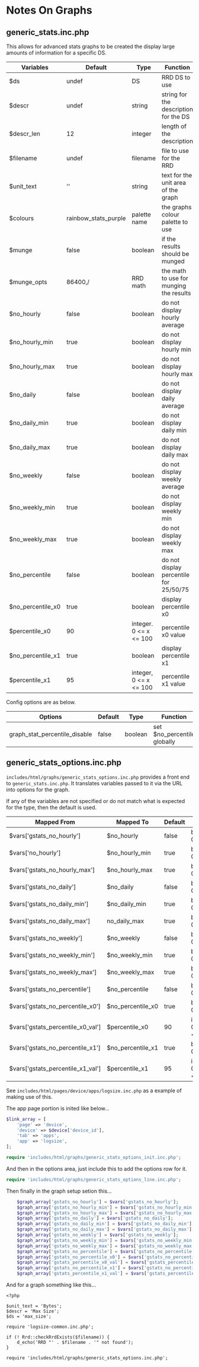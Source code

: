# Notes On Graphs

## generic_stats.inc.php

This allows for advanced stats graphs to be created the display large
amounts of information for a specific DS.

| Variables         | Default              | Type                   | Function                                |
|-------------------|----------------------|------------------------|-----------------------------------------|
| $ds               | undef                | DS                     | RRD DS to use                           |
| $descr            | undef                | string                 | string for the description for the DS   |
| $descr_len        | 12                   | integer                | length of the description               |
| $filename         | undef                | filename               | file to use for the RRD                 |
| $unit_text        | ''                   | string                 | text for the unit area of the graph     |
| $colours          | rainbow_stats_purple | palette name           | the graphs colour palette to use        |
| $munge            | false                | boolean                | if the results should be munged         |
| $munge_opts       | 86400,/              | RRD math               | the math to use for munging the results |
| $no_hourly        | false                | boolean                | do not display hourly average           |
| $no_hourly_min    | true                 | boolean                | do not display hourly min               |
| $no_hourly_max    | true                 | boolean                | do not display hourly max               |
| $no_daily         | false                | boolean                | do not display daily average            |
| $no_daily_min     | true                 | boolean                | do not display daily min                |
| $no_daily_max     | true                 | boolean                | do not display daily max                |
| $no_weekly        | false                | boolean                | do not display weekly average           |
| $no_weekly_min    | true                 | boolean                | do not display weekly min               |
| $no_weekly_max    | true                 | boolean                | do not display weekly max               |
| $no_percentile    | false                | boolean                | do not display percentile for 25/50/75  |
| $no_percentile_x0 | true                 | boolean                | display percentile x0                   |
| $percentile_x0    | 90                   | integer. 0 <= x <= 100 | percentile x0 value                     |
| $no_percentile_x1 | true                 | boolean                | display percentile x1                   |
| $percentile_x1    | 95                   | integer, 0 <= x <= 100 | percentile x1 value                     |

Config options are as below.

| Options                       | Default | Type    | Function                    |
|-------------------------------|---------|---------|-----------------------------|
| graph_stat_percentile_disable | false   | boolean | set $no_percentile globally |

## generic_stats_options.inc.php

`includes/html/graphs/generic_stats_options.inc.php` provides a front
end to `generic_stats.inc.php`. It translates variables passed to it
via the URL into options for the graph.

If any of the variables are not specified or do not match what is
expected for the type, then the default is used.

| Mapped From                       | Mapped To         | Default | Type                   | Config Variable                      |
|-----------------------------------|-------------------|---------|------------------------|--------------------------------------|
| $vars['gstats_no_hourly']         | $no_hourly        | false   | boolean, 0/1           | graph_stat_no_hourly_default         |
| $vars['no_hourly']                | $no_hourly_min    | true    | boolean, 0/1           | graph_stat_no_hourly_min_default     |
| $vars['gstats_no_hourly_max']     | $no_hourly_max    | true    | boolean, 0/1           | graph_stat_no_hourly_max_default     |
| $vars['gstats_no_daily']          | $no_daily         | false   | boolean, 0/1           | graph_stat_no_daily_default          |
| $vars['gstats_no_daily_min']      | $no_daily_min     | true    | boolean, 0/1           | graph_stat_no_daily_min_default      |
| $vars['gstats_no_daily_max']      | no_daily_max      | true    | boolean, 0/1           | graph_stat_no_daily_max_default      |
| $vars['gstats_no_weekly']         | $no_weekly        | false   | boolean, 0/1           | graph_stat_no_weekly_default         |
| $vars['gstats_no_weekly_min']     | $no_weekly_min    | true    | boolean, 0/1           | graph_stat_no_weekly_min_default     |
| $vars['gstats_no_weekly_max']     | $no_weekly_max    | true    | boolean, 0/1           | graph_stat_no_weekly_max_default     |
| $vars['gstats_no_percentile']     | $no_percentile    | false   | boolean, 0/1           | graph_stat_no_percentile_default     |
| $vars['gstats_no_percentile_x0']  | $no_percentile_x0 | true    | boolean, 0/1           | graph_stat_no_percentile_x0_default  |
| $vars['gstats_percentile_x0_val'] | $percentile_x0    | 90      | integer, 0 <= x <= 100 | graph_stat_percentile_x0_val_default |
| $vars['gstats_no_percentile_x1']  | $no_percentile_x1 | true    | boolean, 0/1           | graph_stat_no_percentile_x1_default  |
| $vars['gstats_percentile_x1_val'] | $percentile_x1    | 95      | integer, 0 <= x <= 100 | graph_stat_percentile_x1_val_default |


See `includes/html/pages/device/apps/logsize.inc.php` as a example of
making use of this.

The app page portion is inited like below...

```php
$link_array = [
    'page' => 'device',
    'device' => $device['device_id'],
    'tab' => 'apps',
    'app' => 'logsize',
];

require 'includes/html/graphs/generic_stats_options_init.inc.php';
```

And then in the options area, just include this to add the options row
for it.

```php
require 'includes/html/graphs/generic_stats_options_line.inc.php';
```

Then finally in the graph setup setion this...

```php
    $graph_array['gstats_no_hourly'] = $vars['gstats_no_hourly'];
    $graph_array['gstats_no_hourly_min'] = $vars['gstats_no_hourly_min'];
    $graph_array['gstats_no_hourly_max'] = $vars['gstats_no_hourly_max'];
    $graph_array['gstats_no_daily'] = $vars['gstats_no_daily'];
    $graph_array['gstats_no_daily_min'] = $vars['gstats_no_daily_min'];
    $graph_array['gstats_no_daily_max'] = $vars['gstats_no_daily_max'];
    $graph_array['gstats_no_weekly'] = $vars['gstats_no_weekly'];
    $graph_array['gstats_no_weekly_min'] = $vars['gstats_no_weekly_min'];
    $graph_array['gstats_no_weekly_max'] = $vars['gstats_no_weekly_max'];
    $graph_array['gstats_no_percentile'] = $vars['gstats_no_percentile'];
    $graph_array['gstats_no_percentile_x0'] = $vars['gstats_no_percentile_x0'];
    $graph_array['gstats_percentile_x0_val'] = $vars['gstats_percentile_x0_val'];
    $graph_array['gstats_no_percentile_x1'] = $vars['gstats_no_percentile_x1'];
    $graph_array['gstats_percentile_x1_val'] = $vars['gstats_percentile_x1_val'];
```

And for a graph something like this...

```
<?php

$unit_text = 'Bytes';
$descr = 'Max Size';
$ds = 'max_size';

require 'logsize-common.inc.php';

if (! Rrd::checkRrdExists($filename)) {
    d_echo('RRD "' . $filename . '" not found');
}

require 'includes/html/graphs/generic_stats_options.inc.php';
```
